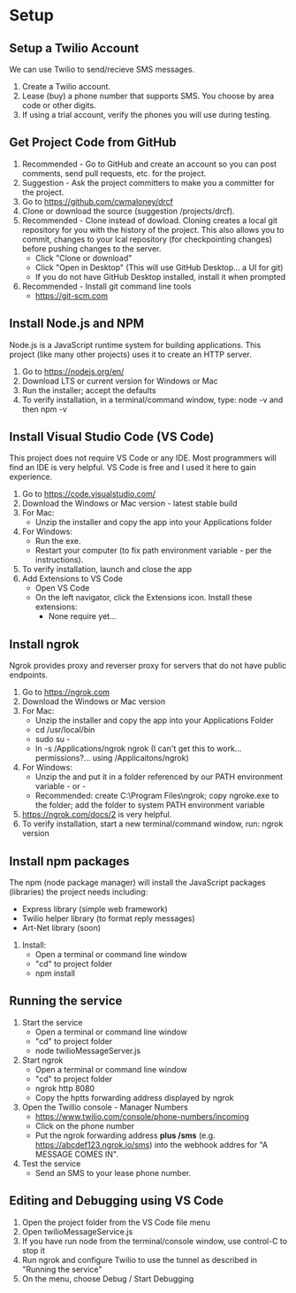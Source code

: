 # Setup

## Setup a Twilio Account
We can use Twilio to send/recieve SMS messages.
1. Create a Twilio account.
1. Lease (buy) a phone number that supports SMS. You choose by area code or other digits.
1. If using a trial account, verify the phones you will use during testing.

## Get Project Code from GitHub
1. Recommended - Go to GitHub and create an account so you can post comments,
send pull requests, etc. for the project.
1. Suggestion - Ask the project committers to make you a committer for the project.
1. Go to <https://github.com/cwmaloney/drcf>
1. Clone or download the source (suggestion /projects/drcf).
1. Recommended - Clone instead of dowload.
Cloning creates a local git repository for you with the history of the project.
This also allows you to commit, changes to your lcal repository (for checkpointing changes)
before pushing changes to the server.
   * Click "Clone or download"
   * Click "Open in Desktop" (This will use GitHub Desktop... a UI for git)
   * If you do not have GitHub Desktop installed, install it when prompted
1. Recommended - Install git command line tools
   * https://git-scm.com

## Install Node.js and NPM
Node.js is a JavaScript runtime system for building applications.
This project (like many other projects) uses it to create an HTTP server.  
1. Go to <https://nodejs.org/en/>
2. Download LTS or current version for Windows or Mac
3. Run the installer; accept the defaults
4. To verify installation, in a terminal/command window, type: node -v and then npm -v

## Install Visual Studio Code (VS Code)
This project does not require VS Code or any IDE.
Most programmers will find an IDE is very helpful.
VS Code is free and I used it here to gain experience.
1. Go to <https://code.visualstudio.com/>
2. Download the Windows or Mac version - latest stable build
3. For Mac:
   * Unzip the installer and copy the app into your Applications folder
3. For Windows:
   * Run the exe.
   * Restart your computer (to fix path environment variable - per the instructions).
4. To verify installation, launch and close the app
5. Add Extensions to VS Code
   * Open VS Code
   * On the left navigator, click the Extensions icon. Install these extensions:
     * None require yet...

## Install ngrok
Ngrok provides proxy and reverser proxy for servers that do not have public endpoints.
1. Go to <https://ngrok.com>
2. Download the Windows or Mac version
3. For Mac:
   * Unzip the installer and copy the app into your Applications Folder
   * cd /usr/local/bin
   * sudo su -
   * ln -s /Applications/ngrok ngrok (I can't get this to work... permissions?... using /Applicaitons/ngrok)
4. For Windows:
   *  Unzip the and put it in a folder referenced by our PATH environment variable - or -
   * Recommended: create C:\Program Files\ngrok; copy ngroke.exe to the folder; add the folder to system PATH environment variable
5. <https://ngrok.com/docs/2> is very helpful.
6. To verify installation, start a new terminal/command window, run: ngrok version

## Install npm packages
The npm (node package manager) will install the JavaScript packages (libraries) the project needs including:
  * Express library (simple web framework)
  * Twilio helper library (to format reply messages)
  * Art-Net library (soon)

1. Install:
   * Open a terminal or command line window
   * "cd" to project folder
   * npm install

## Running the service
1. Start the service
   * Open a terminal or command line window
   * "cd" to project folder
   * node twilioMessageServer.js
2. Start ngrok
   * Open a terminal or command line window
   * "cd" to project folder
   * ngrok http 8080
   * Copy the hptts forwarding address displayed by ngrok
3. Open the Twillio console - Manager Numbers
   * https://www.twilio.com/console/phone-numbers/incoming
   * Click on the phone number
   * Put the ngrok forwarding address **plus /sms** (e.g. https://abcdef123.ngrok.io/sms) into the
   webhook addres for "A MESSAGE COMES IN".
4. Test the service
   * Send an SMS to your lease phone number.

## Editing and Debugging using VS Code
1. Open the project folder from the VS Code file menu
1. Open twilioMessageService.js
1. If you have run node from the terminal/console window, use control-C to stop it
1. Run ngrok and configure Twilio to use the tunnel as described in "Running the service"
1. On the menu, choose Debug / Start Debugging


